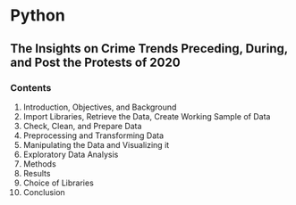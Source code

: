 # Python

## The Insights on Crime Trends Preceding, During, and Post the Protests of 2020 ##

### Contents ###

1. Introduction, Objectives, and Background
2. Import Libraries, Retrieve the Data, Create Working Sample of Data
3. Check, Clean, and Prepare Data
4. Preprocessing and Transforming Data
5. Manipulating the Data and Visualizing it
6. Exploratory Data Analysis
7. Methods
8. Results
9. Choice of Libraries
10. Conclusion
